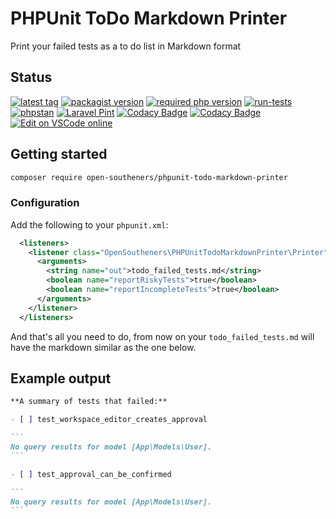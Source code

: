 # PHPUnit ToDo Markdown Printer

Print your failed tests as a to do list in Markdown format

## Status

[![latest tag](https://img.shields.io/github/v/tag/open-southeners/phpunit-todo-markdown-printer?label=latest&sort=semver)](https://github.com/open-southeners/phpunit-todo-markdown-printer/releases/latest) [![packagist version](https://img.shields.io/packagist/v/open-southeners/phpunit-todo-markdown-printer)](https://packagist.org/packages/open-southeners/phpunit-todo-markdown-printer) [![required php version](https://img.shields.io/packagist/php-v/open-southeners/phpunit-todo-markdown-printer)](https://www.php.net/supported-versions.php) [![run-tests](https://github.com/open-southeners/phpunit-todo-markdown-printer/actions/workflows/tests.yml/badge.svg?branch=main)](https://github.com/open-southeners/phpunit-todo-markdown-printer/actions/workflows/tests.yml) [![phpstan](https://github.com/open-southeners/phpunit-todo-markdown-printer/actions/workflows/phpstan.yml/badge.svg)](https://github.com/open-southeners/phpunit-todo-markdown-printer/actions/workflows/phpstan.yml) [![Laravel Pint](https://img.shields.io/badge/code%20style-pint-orange?logo=laravel)](https://github.com/open-southeners/phpunit-todo-markdown-printer/actions/workflows/pint.yml) [![Codacy Badge](https://app.codacy.com/project/badge/Grade/ef6857df707f469ca808719b833ebe74)](https://www.codacy.com/gh/open-southeners/phpunit-todo-markdown-printer/dashboard?utm_source=github.com&amp;utm_medium=referral&amp;utm_content=open-southeners/phpunit-todo-markdown-printer&amp;utm_campaign=Badge_Grade) [![Codacy Badge](https://app.codacy.com/project/badge/Coverage/ef6857df707f469ca808719b833ebe74)](https://www.codacy.com/gh/open-southeners/phpunit-todo-markdown-printer/dashboard?utm_source=github.com&utm_medium=referral&utm_content=open-southeners/phpunit-todo-markdown-printer&utm_campaign=Badge_Coverage) [![Edit on VSCode online](https://img.shields.io/badge/vscode-edit%20online-blue?logo=visualstudiocode)](https://vscode.dev/github/open-southeners/phpunit-todo-markdown-printer)

## Getting started

```bash
composer require open-southeners/phpunit-todo-markdown-printer
```

### Configuration

Add the following to your `phpunit.xml`:

```xml
  <listeners>
    <listener class="OpenSoutheners\PHPUnitTodoMarkdownPrinter\Printer">
      <arguments>
        <string name="out">todo_failed_tests.md</string>
        <boolean name="reportRiskyTests">true</boolean>
        <boolean name="reportIncompleteTests">true</boolean>
      </arguments>
    </listener>
  </listeners>
```

And that's all you need to do, from now on your `todo_failed_tests.md` will have the markdown similar as the one below.

## Example output

````markdown
**A summary of tests that failed:**

- [ ] test_workspace_editor_creates_approval

```
No query results for model [App\Models\User].
```

- [ ] test_approval_can_be_confirmed

```
No query results for model [App\Models\User].
```
````

